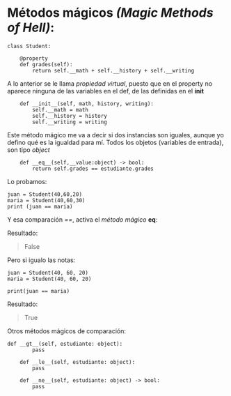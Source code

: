 # Métodos mágicos *(Magic Methods of Hell)*:
```
class Student:

    @property
    def grades(self):
        return self.__math + self.__history + self.__writing
```
A lo anterior se le llama *propiedad virtual*, puesto que en el property no aparece ninguna de las variables en el def, de las definidas en el __init__

```
    def __init__(self, math, history, writing):
        self.__math = math
        self.__history = history
        self.__writing = writing
```
Este método mágico me va a decir si dos instancias son iguales, aunque yo defino qué es la igualdad para mí.
Todos los objetos (variables de entrada), son tipo *object*
```
    def __eq__(self,__value:object) -> bool:
        return self.grades == estudiante.grades
```
Lo probamos:

```
juan = Student(40,60,20)
maria = Student(40,60,30)
print (juan == maria)
```
Y esa comparación *==*, activa el *método mágico* __eq__:

Resultado:
> False

Pero si igualo las notas:

```
juan = Student(40, 60, 20)
maria = Student(40, 60, 20)

print(juan == maria)
```
Resultado:
> True

Otros métodos mágicos de comparación:

```
def __gt__(self, estudiante: object):
        pass

    def __le__(self, estudiante: object):
        pass
    
    def __ne__(self, estudiante: object) -> bool:
        pass
```

